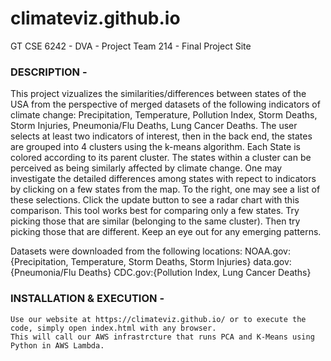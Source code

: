 # climateviz.github.io
GT CSE 6242 - DVA - Project Team 214 - Final Project Site

### DESCRIPTION - 
This project vizualizes the similarities/differences between states of the USA from the perspective of merged datasets of the following indicators of climate change: Precipitation, Temperature, Pollution Index, Storm Deaths, Storm Injuries, Pneumonia/Flu Deaths, Lung Cancer Deaths. The user selects at least two indicators of interest, then in the back end, the states are grouped into 4 clusters using the k-means algorithm. Each State is colored according to its parent cluster. The states within a cluster can be perceived as being similarly affected by climate change.
One may investigate the detailed differences among states with repect to indicators by clicking on a few states from the map. To the right, one may see a list of these selections. Click the update button to see a radar chart with this comparison. This tool works best for comparing only a few states. Try picking those that are similar (belonging to the same cluster). Then try picking those that are different. Keep an eye out for any emerging patterns.

Datasets were downloaded from the following locations:
    NOAA.gov:{Precipitation, Temperature, Storm Deaths, Storm Injuries}
    data.gov:{Pneumonia/Flu Deaths}
    CDC.gov:{Pollution Index, Lung Cancer Deaths}
### INSTALLATION  & EXECUTION - 
    Use our website at https://climateviz.github.io/ or to execute the code, simply open index.html with any browser. 
    This will call our AWS infrastrcture that runs PCA and K-Means using Python in AWS Lambda.
